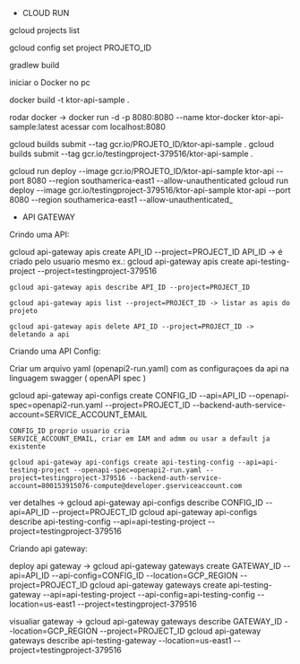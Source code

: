 - CLOUD RUN

gcloud projects list

gcloud config set project PROJETO_ID

gradlew build

iniciar o Docker no pc

docker build -t ktor-api-sample .

rodar docker -> docker run -d -p 8080:8080 --name ktor-docker ktor-api-sample:latest
acessar com localhost:8080

gcloud builds submit --tag gcr.io/PROJETO_ID/ktor-api-sample .
gcloud builds submit --tag gcr.io/testingproject-379516/ktor-api-sample .

gcloud run deploy --image gcr.io/PROJETO_ID/ktor-api-sample ktor-api --port 8080 --region southamerica-east1 --allow-unauthenticated
gcloud run deploy --image gcr.io/testingproject-379516/ktor-api-sample ktor-api --port 8080 --region southamerica-east1 --allow-unauthenticated_


- API GATEWAY

Crindo uma API:

gcloud api-gateway apis create API_ID --project=PROJECT_ID
API_ID -> é criado pelo usuario mesmo
ex.: gcloud api-gateway apis create api-testing-project --project=testingproject-379516

	gcloud api-gateway apis describe API_ID --project=PROJECT_ID
	
	gcloud api-gateway apis list --project=PROJECT_ID -> listar as apis do projeto

	gcloud api-gateway apis delete API_ID --project=PROJECT_ID -> deletando a api



Criando uma API Config:

Criar um arquivo yaml (openapi2-run.yaml) com as configuraçoes da api na linguagem swagger ( openAPI spec )

gcloud api-gateway api-configs create CONFIG_ID --api=API_ID --openapi-spec=openapi2-run.yaml --project=PROJECT_ID --backend-auth-service-account=SERVICE_ACCOUNT_EMAIL

	CONFIG_ID proprio usuario cria
	SERVICE_ACCOUNT_EMAIL, criar em IAM and admm ou usar a default ja existente

	gcloud api-gateway api-configs create api-testing-config --api=api-testing-project --openapi-spec=openapi2-run.yaml --project=testingproject-379516 --backend-auth-service-account=800153915076-compute@developer.gserviceaccount.com

ver detalhes -> gcloud api-gateway api-configs describe CONFIG_ID --api=API_ID --project=PROJECT_ID
gcloud api-gateway api-configs describe api-testing-config --api=api-testing-project --project=testingproject-379516


Criando api gateway:


deploy api gateway -> gcloud api-gateway gateways create GATEWAY_ID --api=API_ID --api-config=CONFIG_ID --location=GCP_REGION --project=PROJECT_ID
gcloud api-gateway gateways create api-testing-gateway --api=api-testing-project --api-config=api-testing-config --location=us-east1 --project=testingproject-379516

visualiar gateway -> gcloud api-gateway gateways describe GATEWAY_ID --location=GCP_REGION --project=PROJECT_ID
gcloud api-gateway gateways describe api-testing-gateway --location=us-east1 --project=testingproject-379516
	
	
	